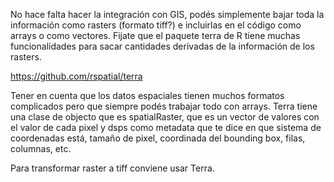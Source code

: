 


No hace falta hacer la integración con GIS, podés simplemente bajar toda la información como rasters (formato tiff?) e incluirlas en el código como arrays o como vectores. Fijate que el paquete terra de R tiene muchas funcionalidades para sacar cantidades derivadas de la información de los rasters. 

https://github.com/rspatial/terra

Tener en cuenta que los datos espaciales tienen muchos formatos complicados pero que siempre podés trabajar todo con arrays. Terra tiene una clase de objecto que es spatialRaster, que es un vector de valores con el valor de cada pixel y dsps como metadata que te dice en que sistema de coordenadas está, tamaño de pixel, coordinada del bounding box, filas, columnas, etc.


Para transformar raster a tiff conviene usar Terra. 